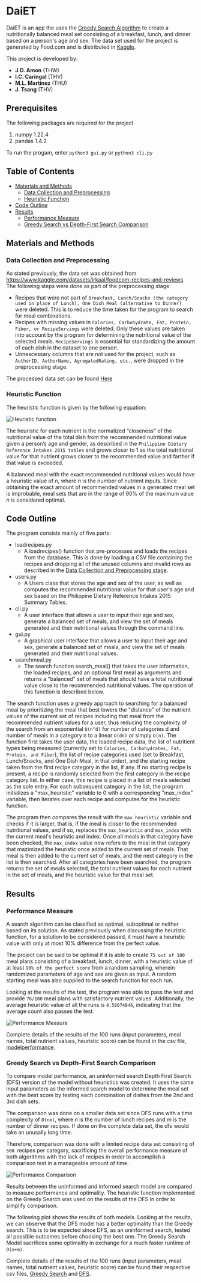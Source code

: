 # DaiET

DaiET is an app the uses the 
[Greedy Search Algorithm](https://en.wikipedia.org/wiki/Greedy_algorithm) to create a nutritionally balanced meal set consisting of a breakfast, lunch, and dinner based on a person's age and sex. The data set used for the project is generated by Food.com and is distributed in [Kaggle](https://www.kaggle.com/datasets/irkaal/foodcom-recipes-and-reviews).

This project is developed by:
* **J.D. Amon** (THW)
* **I.C. Caringal** (THV)
* **M.L. Martinez** (THU)
* **J. Tsang** (THV)

## Prerequisites
The following packages are required for the project
1. numpy 1.22.4
2. pandas 1.4.2

To run the progam, enter `python3 gui.py` or `python3 cli.py`

## Table of Contents
* [Materials and Methods](#materials-and-methods)
  * [Data Collection and Preprocessing](#data-collection-and-preprocessing)
  * [Heuristic Function](#heuristic-function)
* [Code Outline](#code-outline)
* [Results](#results)
  * [Performance Measure](#performance-measure)
  * [Greedy Search vs Depth-First Search Comparison](#greedy-search-vs-depth-first-search-comparison)

## Materials and Methods

### Data Collection and Preprocessing
As stated previously, the data set was obtained from https://www.kaggle.com/datasets/irkaal/foodcom-recipes-and-reviews. The following steps were done as part of the preprocessing stage:
* Recipes that were not part of `Breakfast, Lunch/Snacks (the category used in place of Lunch), One Dish Meal (alternative to Dinner)` were deleted. This is to reduce the time taken for the program to search for meal combinations.
* Recipes with missing values in `Calories, Carbohydrate, Fat, Protein, Fiber, or RecipeServings` were deleted. Only these values are taken into account by the program for determining the nutritional value of the selected meals. `RecipeServings` is essential for standardizing the amount of each dish in the dataset to one person. 
* Unnescessary columns that are not used for the project, such as `AuthorID, AuthorName, AgregatedRating, etc.`, were dropped in the preprocessing stage.

The processed data set can be found [Here](https://github.com/jltsang/DaiET/blob/main/csv_files/recipes.csv)

### Heuristic Function
The heuristic function is given by the following equation:

![Heuristic function](./readme/heuristic.png)  

The heuristic for each nutrient is the normalized “closeness” of the nutritional value of the total dish from the recommended nutritional value given a person’s age and gender, as described in the `Philippine Dietary Reference Intakes 2015 tables` and grows closer to 1 as the total nutritional value for that nutrient grows closer to the recommended value and farther if that value is exceeded.

A balanced meal with the exact recommended nutritional values would have a heuristic value of *n*, where *n* is the number of nutrient inputs. Since obtaining the exact amount of recommended values in a generated meal set is improbable, meal sets that are in the range of 90% of the maximum value *n* is considered optimal.

## Code Outline
The program consists mainly of five parts:
* loadrecipes.py
  * A loadrecipes() function that pre-processes and loads the recipes from the database. This is done by loading a CSV file containing the recipes and dropping all of the unused columns and invalid rows as described in the [Data Collection and Preprocessing stage](#data-collection-and-preprocessing-stage).
* users.py
  * A Users class that stores the age and sex of the user, as well as computes the recommended nutritional value for that user's age and sex based on the Philippine Dietary Reference Intakes 2015 Summary Tables.
* cli.py
  * A user interface that allows a user to input their age and sex, generate a balanced set of meals, and view the set of meals generated and their nutritional values through the command line.
* gui.py
  * A graphical user interface that allows a user to input their age and sex, generate a balanced set of meals, and view the set of meals generated and their nutritional values.
* searchmeal.py
  * The search function search_meal() that takes the user information, the loaded recipes, and an optional first meal as arguments and returns a "balanced" set of meals that should have a total nutritional value close to the recommended nutritional values. The operation of this function is described below.

The search function uses a greedy approach to searching for a balanced meal by prioritizing the meal that best lowers the "distance" of the nutrient values of the current set of recipes including that meal from the recommended nutrient values for a user, thus reducing the complexity of the search from an exponential `O(n^d)` for number of categories d and number of meals in a category n to a linear `O(dn)` or simply `O(n)`. The function first takes the user data, the loaded recipe data, the list of nutritient types being measured (currently set to `Calories, Carbohydrates, Fat, Protein, and Fiber`), the list of recipe categories used (set to Breakfast, Lunch/Snacks, and One Dish Meal, in that order), and the starting recipe taken from the first recipe category in the list, if any. If no starting recipe is present, a recipe is randomly selected from the first category in the recipe category list. In either case, this recipe is placed in a list of meals selected as the sole entry.
For each subsequent category in the list, the program initializes a "max_heuristic" variable to 0 with a corresponding "max_index" variable, then iterates over each recipe and computes for the heuristic function.
  
The program then compares the result with the `max_heuristic` variable and checks if it is larger, that is, if the meal is closer to the recommended nutritional values, and if so, replaces the `max_heuristic` and `max_index` with the current meal's heuristic and index. Once all meals in that category have been checked, the `max_index` value now refers to the meal in that category that mazimized the heuristic once added to the current set of meals. That meal is then added to the current set of meals, and the next category in the list is then searched. After all categories have been searched, the program returns the set of meals selected, the total nutrient values for each nutrient in the set of meals, and the heuristic value for that meal set.

## Results

### Performance Measure
A search algorithm can be classified as optimal, suboptimal or neither based on its solution. As stated previously when discussing the heuristic function, for a solution to be considered passed, it must have a heuristic value with only at most 10% difference from the perfect value.

The project can be said to be optimal if it is able to create `75 out of 100` meal plans consisting of a breakfast, lunch, dinner, with a heuristic value of at least `90% of the perfect score` from a random sampling, wherein randomized parameters of age and sex are given as input. A random starting meal was also supplied to the search function for each run.

Looking at the results of the test, the program was able to pass the test and provide `76/100` meal plans with satisfactory nutrient values. Additionally, the average heuristic value of all the runs is `4.58074846`, indicating that the average count also passes the test.

![Performance Measure](./readme/performance_ave.png)  

Complete details of the results of the 100 runs (input parameters, meal names, total nutrient values, heuristic score) can be found in the csv file, [modelperformance](https://github.com/jltsang/DaiET/blob/main/csv_files/modelperformance.csv).

### Greedy Search vs Depth-First Search Comparison

To compare model performance, an uninformed search Depth First Search (DFS) version of the model without heuristics was created. It uses the same input parameters as the informed search model to determine the meal set with the best score by testing each combination of dishes from the 2nd and 3rd dish sets. 

The comparison was done on a smaller data set since DFS runs with a time complexity of `O(nm)`, where *n* is the number of lunch recipes and *m* is the number of dinner recipes. If done on the complete data set, the dfs would take an unusally long time. 

Therefore, comparison was done with a limited recipe data set consisting of `500 `recipes per category, sacrificing the overall performance measure of both algorithms with the lack of recipes in order to accomplish a comparison test in a manageable amount of time.

![Performance Comparison](./readme/comparison_plot.png)  

Results between the uninformed and informed search model are compared to measure performance and optimality. The heuristic function implemented on the Greedy Search was used on the results of the DFS in order to simplify comparison.

The following plot shows the results of both models. Looking at the results, we can observe that the DFS model has a better optimality than the Greedy search. This is  to be expected since DFS, as an uninformed search, tested all possible outcomes before choosing the best one. The Greedy Search Model sacrifices some optimality in exchange for a much faster runtime of `O(n+m)`.

Complete details of the results of the 100 runs (input parameters, meal names, total nutrient values, heuristic score) can be found their respective csv files, [Greedy Search](https://github.com/jltsang/DaiET/blob/main/csv_files/searchresults.csv) and [DFS](https://github.com/jltsang/DaiET/blob/main/csv_files/uninformed_searchresults.csv).
